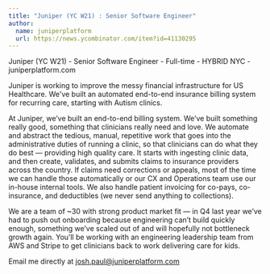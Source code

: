 ```yaml
---
title: "Juniper (YC W21) : Senior Software Engineer"
author:
  name: juniperplatform
  url: https://news.ycombinator.com/item?id=41130295
---
```

Juniper (YC W21) - Senior Software Engineer - Full-time - HYBRID NYC - juniperplatform.com

Juniper is working to improve the messy financial infrastructure for US Healthcare. We&#x27;ve built an automated end-to-end insurance billing system for recurring care, starting with Autism clinics.

At Juniper, we’ve built an end-to-end billing system. We’ve built something really good, something that clinicians really need and love. We automate and abstract the tedious, manual, repetitive work that goes into the administrative duties of running a clinic, so that clinicians can do what they do best — providing high quality care. It starts with ingesting clinic data, and then create, validates, and submits claims to insurance providers across the country. If claims need corrections or appeals, most of the time we can handle those automatically or our CX and Operations team use our in-house internal tools. We also handle patient invoicing for co-pays, co-insurance, and deductibles (we never send anything to collections).

We are a team of ~30 with strong product market fit — in Q4 last year we’ve had to push out onboarding because engineering can’t build quickly enough, something we’ve scaled out of and will hopefully not bottleneck growth again. You’ll be working with an engineering leadership team from AWS and Stripe to get clinicians back to work delivering care for kids.

Email me directly at josh.paul@juniperplatform.com
